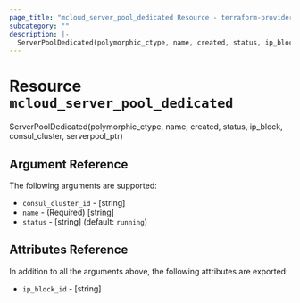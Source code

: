 ```yaml
---
page_title: "mcloud_server_pool_dedicated Resource - terraform-provider-mcloud"
subcategory: ""
description: |-
  ServerPoolDedicated(polymorphic_ctype, name, created, status, ip_block, consul_cluster, serverpool_ptr)
---
```


# Resource `mcloud_server_pool_dedicated`

ServerPoolDedicated(polymorphic_ctype, name, created, status, ip_block, consul_cluster, serverpool_ptr)



## Argument Reference

The following arguments are supported:

- `consul_cluster_id` - [string]  
- `name` - (Required) [string]  
- `status` - [string]   (default: `running`)

## Attributes Reference

In addition to all the arguments above, the following attributes are exported:

- `ip_block_id` - [string] 